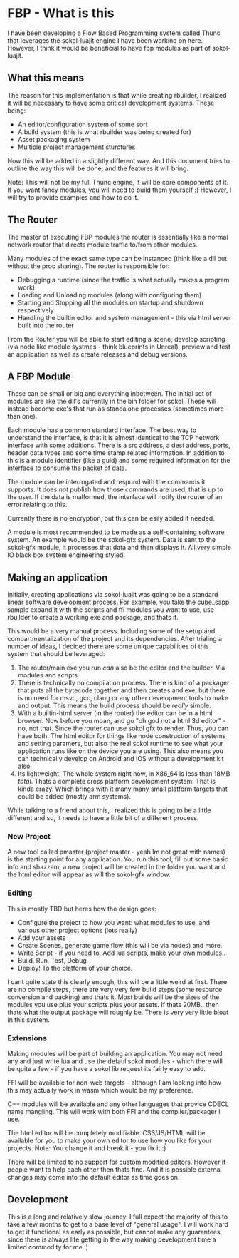 # FBP - What is this

I have been developing a Flow Based Programming system called Thunc that leverages the sokol-luajit engine I have been working on here. However, I think it would be beneficial to have fbp modules as part of sokol-luajit.

## What this means

The reason for this implementation is that while creating rbuilder, I realized it will be necessary to have some critical development systems. These being:
- An editor/configuration system of some sort
- A build system (this is what rbuilder was being created for)
- Asset packaging system
- Multiple project management sturctures

Now this will be added in a slightly different way. And this document tries to outline the way this will be done, and the features it will bring. 

Note: This will not be my full Thunc engine, it will be core components of it. If you want fancy modules, you will need to build them yourself :)  However, I will try to provide examples and how to do it.

## The Router
The master of executing FBP modules the router is essentially like a normal network router that directs module traffic to/from other modules. 

Many modules of the exact same type can be instanced (think like a dll but without the proc sharing). The router is responsible for:
- Debugging a runtime (since the traffic is what actually makes a program work)
- Loading and Unloading modules (along with configuring them)
- Starting and Stopping all the modules on startup and shutdown respectively
- Handling the builtin editor and system management - this via html server built into the router

From the Router you will be able to start editing a scene, develop scripting (via node like module systmes - think blueprints in Unreal), preview and test an application as well as create releases and debug versions.

## A FBP Module 
These can be small or big and everything inbetween. The initial set of modules are like the dll's currently in the bin folder for sokol. These will instead become exe's that run as standalone processes (sometimes more than one). 

Each module has a common standard interface. The best way to understand the interface, is that it is almost identical to the TCP network interface with some additions. There is a src address, a dest address, ports, header data types and some time stamp related information. In addition to this is a module identifier (like a guid) and some required information for the interface to consume the packet of data.

The module can be interrogated and respond with the commands it supports. It does _not_ publish how those commands are used, that is up to the user. If the data is malformed, the interface will notify the router of an error relating to this. 

Currently there is no encryption, but this can be esily added if needed. 

A module is most recommended to be made as a self-containing software system. An example would be the sokol-gfx system. Data is sent to the sokol-gfx module, it processes that data and then displays it. All very simple IO black box system engineering styled.

## Making an application
Initially, creating applications via sokol-luajit was going to be a standard linear software development process. For example, you take the cube_sapp sample expand it with the scripts and ffi modules you want to use, use rbuilder to create a working exe and package, and thats it. 

This would be a very manual process. Including some of the setup and compartmentalization of the project and its dependencies. After trialing a number of ideas, I decided there are some unique capabilities of this system that should be leveraged:
1. The router/main exe you run _can_ also be the editor and the builder. Via modules and scripts.
2. There is technically no compilation process. There is kind of a packager that puts all the bytecode together and then creates and exe, but there is no need for msvc, gcc, clang or any other development tools to make and output. This means the build process should be _really_ simple. 
3. With a builtin-html server (in the router) the editor can be in a html browser. Now before you moan, and go "oh god not a html 3d editor" - no, not that. Since the router can use sokol gfx to render. Thus, you can have both. The html editor for things like node construction of systems and setting paramers, but also the real sokol runtime to see what your application runs like on the device you are using. This also means you can technically develop on Android and IOS without a development kit also.
4. Its lightweight. The whole system right now, in X86_64 is less than 18MB _total_. Thats a complete cross platform development system. That is kinda crazy. Which brings with it many many small platform targets that could be added (mostly arm systems).

While talking to a friend about this, I realized this is going to be a little different and so, it needs to have a little bit of a different process. 

### New Project 
A new tool called pmaster (project master - yeah Im not great with names) is the starting point for any application. You run this tool, fill out some basic info and shazzam, a new project will be created in the folder you want and the html editor will appear as will the sokol-gfx window. 

### Editing
This is mostly TBD but heres how the design goes:
- Configure the project to how you want: what modules to use, and various other project options (lots really)
- Add your assets
- Create Scenes, generate game flow (this will be via nodes) and more. 
- Write Script - if you need to. Add lua scripts, make your own modules.. 
- Build, Run, Test, Debug 
- Deploy! To the platform of your choice.

I cant quite state this clearly enough, this will be a little weird at first. There are no compile steps, there are very very few build steps (some resource conversion and packing) and thats it. Most builds will be the sizes of the modules you use plus your scripts plus your assets. If thats 20MB.. then thats what the output package will roughly be. There is very very little bloat in this system. 

### Extensions
Making modules will be part of building an application. You may not need any and just write lua and use the defaul sokol modules - which there will be quite a few - if you have a sokol lib request its fairly easy to add.

FFI will be available for non-web targets - although I am looking into how this may actually work in wasm which would be my preference.

C++ modules will be available and any other languages that provice CDECL name mangling. This will work with both FFI and the compiler/packager I use. 

The html editor will be completely modifiable. CSS/JS/HTML will be available for you to make your own editor to use how you like for your projects. Note: You change it and break it - you fix it :) 

There will be limited to no support for custom modified editors. However if people want to help each other then thats fine. And it is possible external changes may come into the default editor as time goes on.

## Development
This is a long and relatively slow journey. I full expect the majority of this to take a few months to get to a base level of "general usage". I will work hard to get it functional as early as possible, but cannot make any guarantees, since there is always life getting in the way making development time a limited commodity for me :)

